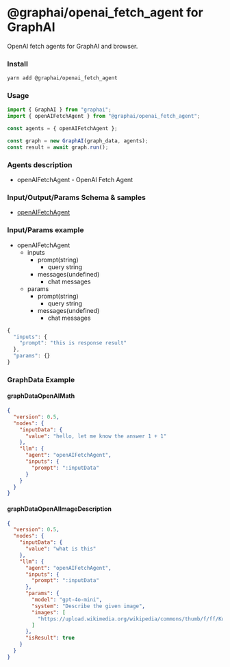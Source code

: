 
# @graphai/openai_fetch_agent for GraphAI

OpenAI fetch agents for GraphAI and browser.

### Install

```sh
yarn add @graphai/openai_fetch_agent
```


### Usage

```typescript
import { GraphAI } from "graphai";
import { openAIFetchAgent } from "@graphai/openai_fetch_agent";

const agents = { openAIFetchAgent };

const graph = new GraphAI(graph_data, agents);
const result = await graph.run();
```

### Agents description
- openAIFetchAgent - OpenAI Fetch Agent

### Input/Output/Params Schema & samples
 - [openAIFetchAgent](https://github.com/receptron/graphai/blob/main/docs/agentDocs/llm/openAIFetchAgent.md)

### Input/Params example
 - openAIFetchAgent
   - inputs
     - prompt(string)
       - query string
     - messages(undefined)
       - chat messages
   - params
     - prompt(string)
       - query string
     - messages(undefined)
       - chat messages

```typescript
{
  "inputs": {
    "prompt": "this is response result"
  },
  "params": {}
}
```






### GraphData Example

#### graphDataOpenAIMath
```json
{
  "version": 0.5,
  "nodes": {
    "inputData": {
      "value": "hello, let me know the answer 1 + 1"
    },
    "llm": {
      "agent": "openAIFetchAgent",
      "inputs": {
        "prompt": ":inputData"
      }
    }
  }
}
```

#### graphDataOpenAIImageDescription
```json
{
  "version": 0.5,
  "nodes": {
    "inputData": {
      "value": "what is this"
    },
    "llm": {
      "agent": "openAIFetchAgent",
      "inputs": {
        "prompt": ":inputData"
      },
      "params": {
        "model": "gpt-4o-mini",
        "system": "Describe the given image",
        "images": [
          "https://upload.wikimedia.org/wikipedia/commons/thumb/f/ff/Kumamoto_Castle_Keep_Tower_20221022-3.jpg/1920px-Kumamoto_Castle_Keep_Tower_20221022-3.jpg"
        ]
      },
      "isResult": true
    }
  }
}
```




